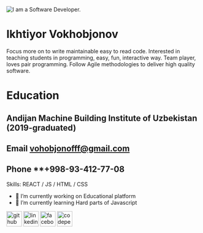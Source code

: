 

![I am a Software Developer.   ](https://scontent.ftas6-1.fna.fbcdn.net/v/t1.6435-9/231905257_1007811896683882_1397177418329529900_n.jpg?_nc_cat=100&ccb=1-4&_nc_sid=e3f864&_nc_ohc=6q5640O7qqIAX91RW9C&_nc_ht=scontent.ftas6-1.fna&oh=e34ff6ce631f1cc754acb925b4082069&oe=6135813F)

# Ikhtiyor Vokhobjonov 

Focus more on to write maintainable easy to read code. Interested in teaching students in programming, easy, fun, interactive way. Team player, loves pair programming. Follow Agile methodologies to deliver high quality software.

# Education

## Andijan Machine Building  Institute of Uzbekistan (2019-graduated) 

## Email **vohobjonofff@gmail.com**
## Phone **+998-93-412-77-08





Skills:  REACT / JS / HTML / CSS

- 🔭 I’m currently working on Educational platform 
- 🌱 I’m currently learning Hard parts of Javascript 


[<img src='https://cdn.jsdelivr.net/npm/simple-icons@3.0.1/icons/github.svg' alt='github' height='40'>](https://github.com/vohobjonoff)  [<img src='https://cdn.jsdelivr.net/npm/simple-icons@3.0.1/icons/linkedin.svg' alt='linkedin' height='40'>](https://www.linkedin.com/in/https://www.linkedin.com/in/ihtiyor-vohobjonov-70b675165?lipi=urn%3Ali%3Apage%3Ad_flagship3_profile_view_base_contact_details%3BOCafb%2FhgT5CvbNZP6CvHIA%3D%3D/)  [<img src='https://cdn.jsdelivr.net/npm/simple-icons@3.0.1/icons/facebook.svg' alt='facebook' height='40'>](https://www.facebook.com/https://www.facebook.com/ihtiyor.vohobjonov.3)  [<img src='https://cdn.jsdelivr.net/npm/simple-icons@3.0.1/icons/codepen.svg' alt='codepen' height='40'>](https://codepen.io/vohobjonoff)  


